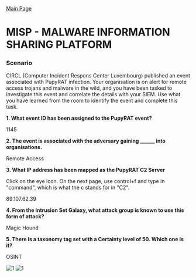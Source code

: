 [Main Page](https://github.com/davidj778/davidj778)

# MISP - MALWARE INFORMATION SHARING PLATFORM

### Scenario

CIRCL (Computer Incident Respons Center Luxembourg) published an event associated with PupyRAT infection. Your organisation is on alert for remote access trojans and malware in the wild, and you have been tasked to investigate this event and correlate the details with your SIEM. Use what you have learned from the room to identify the event and complete this task.

**1. What event ID has been assigned to the PupyRAT event?**

1145

**2. The event is associated with the adversary gaining ______ into organisations.**

Remote Access

**3. What IP address has been mapped as the PupyRAT C2 Server**

Click on the eye icon. On the next page, use control+f and type in "command", which is what the c stands for in "C2".

89.107.62.39

**4. From the Intrusion Set Galaxy, what attack group is known to use this form of attack?**

Magic Hound

**5. There is a taxonomy tag set with a Certainty level of 50. Which one is it?**

OSINT


![1](https://imgur.com/kERZTR9.jpg)
![1](https://imgur.com/CeCjDl9.jpg)
